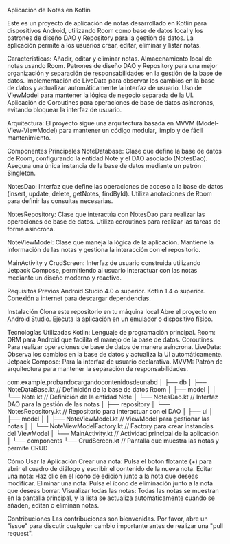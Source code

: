 Aplicación de Notas en Kotlin

Este es un proyecto de aplicación de notas desarrollado en Kotlin para dispositivos Android, utilizando Room como base de datos local y los patrones de diseño DAO y Repository para la gestión de datos. La aplicación permite a los usuarios crear, editar, eliminar y listar notas.

Características:
Añadir, editar y eliminar notas.
Almacenamiento local de notas usando Room.
Patrones de diseño DAO y Repository para una mejor organización y separación de responsabilidades en la gestión de la base de datos.
Implementación de LiveData para observar los cambios en la base de datos y actualizar automáticamente la interfaz de usuario.
Uso de ViewModel para mantener la lógica de negocio separada de la UI.
Aplicación de Coroutines para operaciones de base de datos asíncronas, evitando bloquear la interfaz de usuario.

Arquitectura:
El proyecto sigue una arquitectura basada en MVVM (Model-View-ViewModel) para mantener un código modular, limpio y de fácil mantenimiento.

Componentes Principales
NoteDatabase: Clase que define la base de datos de Room, configurando la entidad Note y el DAO asociado (NotesDao). Asegura una única instancia de la base de datos mediante un patrón Singleton.

NotesDao: Interfaz que define las operaciones de acceso a la base de datos (insert, update, delete, getNotes, findById). Utiliza anotaciones de Room para definir las consultas necesarias.

NotesRepository: Clase que interactúa con NotesDao para realizar las operaciones de base de datos. Utiliza coroutines para realizar las tareas de forma asíncrona.

NoteViewModel: Clase que maneja la lógica de la aplicación. Mantiene la información de las notas y gestiona la interacción con el repositorio.

MainActivity y CrudScreen: Interfaz de usuario construida utilizando Jetpack Compose, permitiendo al usuario interactuar con las notas mediante un diseño moderno y reactivo.

Requisitos Previos
Android Studio 4.0 o superior.
Kotlin 1.4 o superior.
Conexión a internet para descargar dependencias.

Instalación
Clona este repositorio en tu máquina local
Abre el proyecto en Android Studio.
Ejecuta la aplicación en un emulador o dispositivo físico.

Tecnologías Utilizadas
Kotlin: Lenguaje de programación principal.
Room: ORM para Android que facilita el manejo de la base de datos.
Coroutines: Para realizar operaciones de base de datos de manera asíncrona.
LiveData: Observa los cambios en la base de datos y actualiza la UI automáticamente.
Jetpack Compose: Para la interfaz de usuario declarativa.
MVVM: Patrón de arquitectura para mantener la separación de responsabilidades.

com.example.probandocargandocontenidosdeunabd
│
├── db
│   ├── NoteDataBase.kt        // Definición de la base de datos Room
│   ├── model
│   │   └── Note.kt            // Definición de la entidad Note
│   └── NotesDao.kt            // Interfaz DAO para la gestión de las notas
│
├── repository
│   └── NotesRepository.kt     // Repositorio para interactuar con el DAO
│
├── ui
│   ├── model
│   │   ├── NoteViewModel.kt       // ViewModel para gestionar las notas
│   │   └── NoteViewModelFactory.kt // Factory para crear instancias del ViewModel
│   └── MainActivity.kt        // Actividad principal de la aplicación
│
└── components
    └── CrudScreen.kt          // Pantalla que muestra las notas y permite CRUD

Cómo Usar la Aplicación
Crear una nota: Pulsa el botón flotante (+) para abrir el cuadro de diálogo y escribir el contenido de la nueva nota.
Editar una nota: Haz clic en el ícono de edición junto a la nota que deseas modificar.
Eliminar una nota: Pulsa el ícono de eliminación junto a la nota que deseas borrar.
Visualizar todas las notas: Todas las notas se muestran en la pantalla principal, y la lista se actualiza automáticamente cuando se añaden, editan o eliminan notas.

Contribuciones
Las contribuciones son bienvenidas. Por favor, abre un "issue" para discutir cualquier cambio importante antes de realizar una "pull request".
